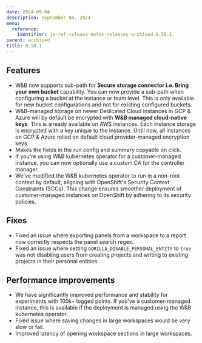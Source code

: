```yaml
---
date: 2024-09-04
description: September 04, 2024
menu:
  reference:
    identifier: ja-ref-release-notes-releases-archived-0.58.1
parent: archived
title: 0.58.1
---
```


## Features

* W&B now supports sub-path for **Secure storage connector i.e. Bring your own bucket** capability. You can now provide a sub-path when configuring a bucket at the instance or team level. This is only available for new bucket configurations and not for existing configured buckets.
* W&B-managed storage on newer Dedicated Cloud instances in GCP & Azure will by default be encrypted with **W&B managed cloud-native keys**. This is already available on AWS instances. Each instance storage is encrypted with a key unique to the instance. Until now, all instances on GCP & Azure relied on default cloud provider-managed encryption keys.
* Makes the fields in the run config and summary copyable on click.
* If you're using W&B kubernetes operator for a customer-managed instance, you can now optionally use a custom CA for the controller manager.
* We've modified the W&B kubernetes operator to run in a non-root context by default, aligning with OpenShift's Security Context Constraints (SCCs). This change ensures smoother deployment of customer-managed instances on OpenShift by adhering to its security policies.

<!--more-->

## Fixes

* Fixed an issue where exporting panels from a workspace to a report now correctly respects the panel search regex.
* Fixed an issue where setting `GORILLA_DISABLE_PERSONAL_ENTITY` to `true` was not disabling users from creating projects and writing to existing projects in their personal entities.

## Performance improvements

* We have significantly improved performance and stability for experiments with 100k+ logged points. If you've a customer-managed instance, this is available if the deployment is managed using the W&B kubernetes operator.
* Fixed issue where saving changes in large workspaces would be very slow or fail.
* Improved latency of opening workspace sections in large workspaces.